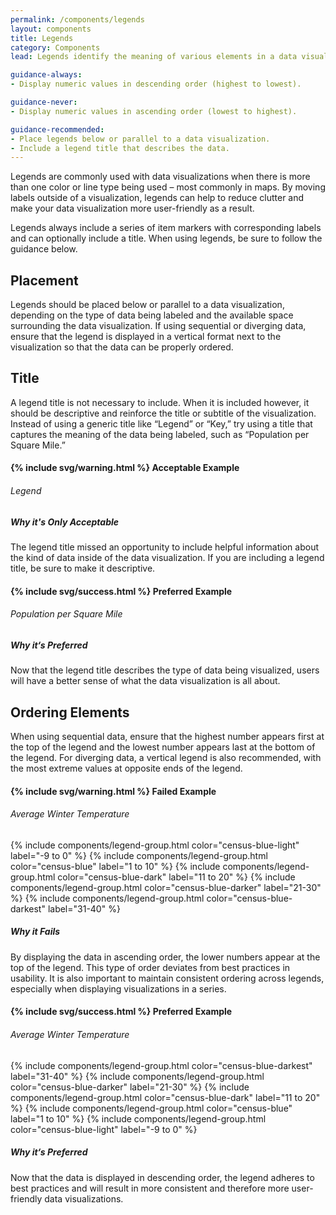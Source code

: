 ```yaml
---
permalink: /components/legends
layout: components
title: Legends
category: Components
lead: Legends identify the meaning of various elements in a data visualization and can be used as an alternative to labeling data directly.

guidance-always:
- Display numeric values in descending order (highest to lowest).

guidance-never:
- Display numeric values in ascending order (lowest to highest).

guidance-recommended:
- Place legends below or parallel to a data visualization.
- Include a legend title that describes the data.
---
```

<p>
  Legends are commonly used with data visualizations when there is more than one color or line type being used – most commonly in maps. By moving labels outside of a visualization, legends can help to reduce clutter and make your data visualization more user-friendly as a result.
</p>
<p>
  Legends always include a series of item markers with corresponding labels and can optionally include a title. When using legends, be sure to follow the guidance below.
</p>
<div id="placement">
  <h2>Placement</h2>
  <p>
    Legends should be placed below or parallel to a data visualization, depending on the type of data being labeled and the available space surrounding the data visualization. If using sequential or diverging data, ensure that the legend is displayed in a vertical format next to the visualization so that the data can be properly ordered.
  </p>
</div>
<div id="placement">
  <h2>Title</h2>
  <p>
    A legend title is not necessary to include. When it is included however, it should be descriptive and reinforce the title or subtitle of the visualization. Instead of using a generic title like “Legend” or “Key,” try using a title that captures the meaning of the data being labeled, such as “Population per Square Mile.”
  </p>
  <div class="component-examples clearfix">
    <div class="usa-chart-card example-side-by-side legend-title-example">
      <h4>{% include svg/warning.html %} Acceptable Example</h4>
      <h6 class="legend-title">Legend</h6>
      <h5 class="usa-color-heading">Why it's Only Acceptable</h5>
      <p>
        The legend title missed an opportunity to include helpful information about the kind of data inside of the data visualization. If you are including a legend title, be sure to make it descriptive.
      </p>
    </div>
    <div class="usa-chart-card example-side-by-side legend-title-example">
      <h4>{% include svg/success.html %} Preferred Example</h4>
      <h6 class="legend-title">Population per Square Mile</h6>
      <h5 class="usa-color-heading">Why it‘s Preferred</h5>
      <p>
        Now that the legend title describes the type of data being visualized, users will have a better sense of what the data visualization is all about.
      </p>
    </div>
  </div>
</div>
<div id="order">
  <h2>Ordering Elements</h2>
  <p>
    When using sequential data, ensure that the highest number appears first at the top of the legend and the lowest number appears last at the bottom of the legend. For diverging data, a vertical legend is also recommended, with the most extreme values at opposite ends of the legend.
  </p>
  <div class="component-examples clearfix">
    <div class="usa-chart-card example-side-by-side legend-number-example">
      <h4>{% include svg/warning.html %} Failed Example</h4>
      <div class="dvs-legend-numbers">
        <h6 class="legend-title">Average Winter Temperature</h6>
        {% include components/legend-group.html color="census-blue-light" label="-9 to 0" %}
        {% include components/legend-group.html color="census-blue" label="1 to 10" %}
        {% include components/legend-group.html color="census-blue-dark" label="11 to 20" %}
        {% include components/legend-group.html color="census-blue-darker" label="21-30" %}
        {% include components/legend-group.html color="census-blue-darkest" label="31-40" %}
      </div>
      <h5 class="usa-color-heading">Why it Fails</h5>
      <p>
        By displaying the data in ascending order, the lower numbers appear at
        the top of the legend. This type of order deviates from best practices
        in usability. It is also important to maintain consistent ordering across
        legends, especially when displaying visualizations in a series.
      </p>
    </div>
    <div class="usa-chart-card example-side-by-side legend-number-example">
      <h4>{% include svg/success.html %} Preferred Example</h4>
      <div class="dvs-legend-numbers">
        <h6 class="legend-title">Average Winter Temperature</h6>
        {% include components/legend-group.html color="census-blue-darkest" label="31-40" %}
        {% include components/legend-group.html color="census-blue-darker" label="21-30" %}
        {% include components/legend-group.html color="census-blue-dark" label="11 to 20" %}
        {% include components/legend-group.html color="census-blue" label="1 to 10" %}
        {% include components/legend-group.html color="census-blue-light" label="-9 to 0" %}
      </div>
      <h5 class="usa-color-heading">Why it‘s Preferred</h5>
      <p>
        Now that the data is displayed in descending order, the legend adheres
        to best practices and will result in more consistent and therefore more
        user-friendly data visualizations. 
      </p>
    </div>
  </div>
</div>